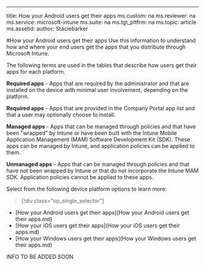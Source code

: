 ---
title: How your Android users get their apps
ms.custom: na
ms.reviewer: na
ms.service: microsoft-intune
ms.suite: na
ms.tgt_pltfrm: na
ms.topic: article
ms.assetid:
author: Staciebarker

#How your Android users get their apps
Use this information to understand how and where your end users get the apps that you distribute through Microsoft Intune. 

The following terms are used in the tables that describe how users get their apps for each platform.

**Required apps** - Apps that are required by the administrator and that are installed on the device with minimal user involvement, depending on the platform.

**Required apps** - Apps that are provided in the Company Portal app list and that a user may optionally choose to install.

**Managed apps** - Apps that can be managed through policies and that have been "wrapped" by Intune or have been built with the Intune Mobile Application Management (MAM) Software Development Kit (SDK). These apps can be managed by Intune, and application policies can be applied to them.

**Unmanaged apps** - Apps that can be managed through policies and that have not been wrapped by Intune or that do not incorporate the Intune MAM SDK. Application policies cannot be applied to these apps.

Select from the following device platform options to learn more:

> [!div class="op_single_selector"]
- [How your Android users get their apps](How your Android users get their apps.md)
- [How your iOS users get their apps](How your iOS users get their apps.md)
- [How your Windows users get their apps](How your Windows users get their apps.md)

INFO TO BE ADDED SOON